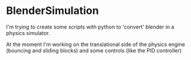 # BlenderSimulation

I'm trying to create some scripts with python to 'convert' blender in a physics simulator.

At the moment I'm working on the translational side of the physics engine (bouncing and sliding blocks) and some controls (like the PID controller)
